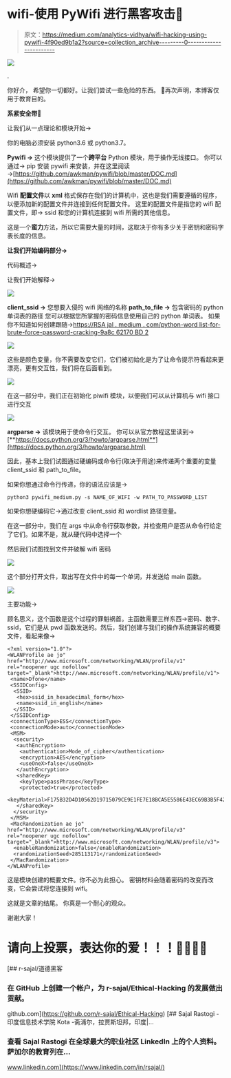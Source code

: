 # wifi-使用 PyWifi 进行黑客攻击🔐

> 原文：<https://medium.com/analytics-vidhya/wifi-hacking-using-pywifi-4f90ed9b1a2?source=collection_archive---------0----------------------->

![](img/7c07488afe5dc891bf68e1d8350c679e.png)

.

你好介，
希望你一切都好。让我们尝试一些危险的东西。
📢再次声明，本博客仅用于教育目的。

**系紧安全带🤘**

让我们从一点理论和模块开始→

你的电脑必须安装 python3.6 或 python3.7。

**Pywifi →** 这个模块提供了一个**跨平台** Python 模块，用于操作无线接口。
你可以通过→ pip 安装 pywifi
来安装，并在这里阅读→[https://github.com/awkman/pywifi/blob/master/DOC.md](https://github.com/awkman/pywifi/blob/master/DOC.md)

Wifi **配置文件**以 **xml** 格式保存在我们的计算机中，这也是我们需要遵循的程序，以便添加新的配置文件并连接到任何配置文件。
这里的配置文件是指您的 wifi 配置文件，即→ ssid 和您的计算机连接到 wifi 所需的其他信息。

这是一个**蛮力**方法，所以它需要大量的时间，这取决于你有多少关于密钥和密码字表长度的信息。

**让我们开始编码部分→**

代码概述→

让我们开始解释→

![](img/684d2c59cd3ea2632ec13c8e486ecfab.png)

**client_ssid →** 您想要入侵的 wifi 网络的名称
**path_to_file →** 包含密码的 python 单词表的路径
您可以根据您所掌握的密码信息使用自己的 python 单词表。
如果你不知道如何创建跟随→[https://RSA jal . medium . com/python-word list-for-brute-force-password-cracking-9a8c 62170 BD 2](https://rsajal.medium.com/python-wordlist-for-brute-force-password-cracking-9a8c62170bd2)

![](img/116b2b4a58893f15becce4c8310762e0.png)

这些是颜色变量，你不需要改变它们，它们被初始化是为了让命令提示符看起来更漂亮，更有交互性，我们将在后面看到。

![](img/39d661f9ec73020d032c9f31b1ccaa1f.png)

在这一部分中，我们正在初始化 piwifi 模块，以便我们可以从计算机与 wifi 接口进行交互

![](img/fcf3144a92a086a69e9483fba0aa01f5.png)

**argparse →** 该模块用于使命令行交互。
你可以从官方教程这里读到→
[**https://docs.python.org/3/howto/argparse.html**](https://docs.python.org/3/howto/argparse.html)

因此，基本上我们试图通过硬编码或命令行(取决于用途)来传递两个重要的变量 client_ssid 和 path_to_file。

如果你想通过命令行传递，你的语法应该是→

```
python3 pywifi_medium.py -s NAME_OF_WIFI -w PATH_TO_PASSWORD_LIST
```

如果你想硬编码它→通过改变 client_ssid 和 wordlist 路径变量。

在这一部分中，我们在 args 中从命令行获取参数，并检查用户是否从命令行给定了它们。如果不是，就从硬代码中选择一个

然后我们试图找到文件并破解 wifi 密码

![](img/edacac578e3292b3ac9650cf9f49a0fe.png)

这个部分打开文件，取出写在文件中的每一个单词，并发送给 main 函数。

![](img/236d3b09730ee7592df584a363a28188.png)

主要功能→

顾名思义，这个函数是这个过程的罪魁祸首。主函数需要三样东西→密码、数字、ssid，它们是从 pwd 函数发送的。然后，我们创建与我们的操作系统兼容的概要文件，看起来像→

```
<?xml version="1.0"?>
<WLANProfile ae jo" href="http://www.microsoft.com/networking/WLAN/profile/v1" rel="noopener ugc nofollow" target="_blank">http://www.microsoft.com/networking/WLAN/profile/v1">
 <name>Dfone</name>
 <SSIDConfig>
  <SSID>
   <hex>ssid_in_hexadecimal_form</hex>
   <name>ssid_in_english</name>
  </SSID>
 </SSIDConfig>
 <connectionType>ESS</connectionType>
 <connectionMode>auto</connectionMode>
 <MSM>
  <security>
   <authEncryption>
    <authentication>Mode_of_cipher</authentication>
    <encryption>AES</encryption>
    <useOneX>false</useOneX>
   </authEncryption>
   <sharedKey>
    <keyType>passPhrase</keyType>
    <protected>true</protected>
    <keyMaterial>F175B32D4D10562D19715079CE9E1FE7E18BCA5E5586E43EC69B3B5F42ACAD000000000E80000000020000200000000EB3E8631D76E5B4E1219C15</keyMaterial>
   </sharedKey>
  </security>
 </MSM>
 <MacRandomization ae jo" href="http://www.microsoft.com/networking/WLAN/profile/v3" rel="noopener ugc nofollow" target="_blank">http://www.microsoft.com/networking/WLAN/profile/v3">
  <enableRandomization>false</enableRandomization>
  <randomizationSeed>285113171</randomizationSeed>
 </MacRandomization>
</WLANProfile>
```

这是模块创建的概要文件。你不必为此担心。
密钥材料会随着密码的改变而改变，它会尝试将您连接到 wifi。

这就是文章的结尾。
你真是一个耐心的观众。

谢谢大家！

# **请向上投票，表达你的爱！！！🙇‍♂️🙇‍♂️**

[](https://github.com/r-sajal/Ethical-Hacking) [## r-sajal/道德黑客

### 在 GitHub 上创建一个帐户，为 r-sajal/Ethical-Hacking 的发展做出贡献。

github.com](https://github.com/r-sajal/Ethical-Hacking) [](https://www.linkedin.com/in/rsajal/) [## Sajal Rastogi -印度信息技术学院 Kota -斋浦尔，拉贾斯坦邦，印度|…

### 查看 Sajal Rastogi 在全球最大的职业社区 LinkedIn 上的个人资料。萨加尔的教育列在…

www.linkedin.com](https://www.linkedin.com/in/rsajal/)